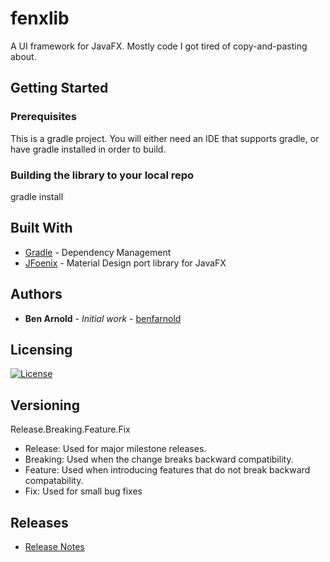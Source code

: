 # fenxlib
A UI framework for JavaFX.  Mostly code I got tired of copy-and-pasting about.

## Getting Started
### Prerequisites
This is a gradle project.  You will either need an IDE that supports gradle, or have gradle installed in order to build.

### Building the library to your local repo
gradle install

## Built With
* [Gradle](https://gradle.org/) - Dependency Management
* [JFoenix](http://www.jfoenix.com/) - Material Design port library for JavaFX

## Authors
* **Ben Arnold** - *Initial work* - [benfarnold](https://github.com/benfarnold)

## Licensing

[![License](https://img.shields.io/badge/License-Apache%202.0-blue.svg)](https://github.com/Legyver/fenxlib/blob/master/LICENSE)


## Versioning
Release.Breaking.Feature.Fix
- Release: Used for major milestone releases.
- Breaking: Used when the change breaks backward compatibility.
- Feature: Used when introducing features that do not break backward compatability.
- Fix: Used for small bug fixes

## Releases
* [Release Notes](https://github.com/Legyver/fenxlib/blob/master/RELEASE.MD)
